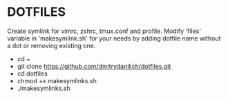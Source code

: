 # DOTFILES
Create symlink for vimrc, zshrc, tmux.conf and profile. 
Modify 'files' variable in 'makesymlink.sh' for your needs by adding dotfile name without a dot or removing existing one.
* cd ~
* git clone https://github.com/dmitrydanilich/dotfiles.git
* cd dotfiles
* chmod +x makesymlinks.sh
* ./makesymlinks.sh
